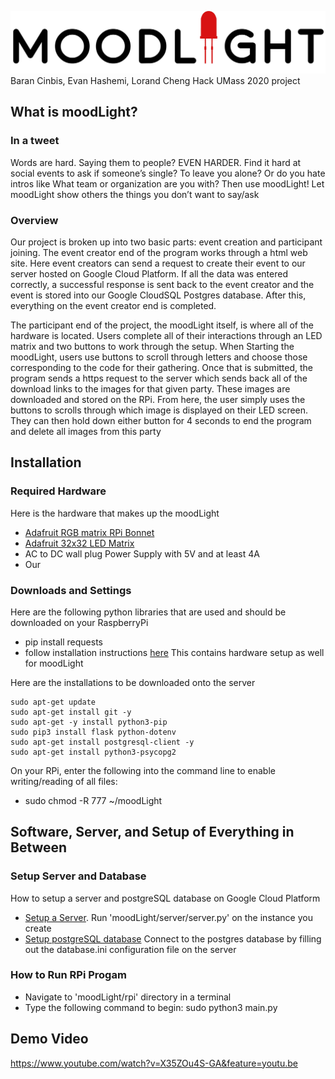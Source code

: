 ![logo](moodlightLogo.jpg)
Baran Cinbis, Evan Hashemi, Lorand Cheng Hack UMass 2020 
project

## What is moodLight?
### In a tweet
Words are hard. Saying them to people? EVEN HARDER. Find it hard at social events to ask if someone’s single? To leave you alone? Or do you hate intros like What team or organization are you with? Then use moodLight! Let moodLight show others the things you don’t want to say/ask

### Overview
Our project is broken up into two basic parts: event creation and participant joining. The event creator end of the program works through a html web site. Here event creators can send a request to create their event to our server hosted on Google Cloud Platform. If all the data was entered correctly, a successful response is sent back to the event creator and the event is stored into our Google CloudSQL Postgres database. After this, everything on the event creator end is completed.  

The participant end of the project, the moodLight itself, is where all of the hardware is located. Users complete all of their interactions through an LED matrix and two buttons to work through the setup. When Starting the moodLight, users use buttons to scroll through letters and choose those corresponding to the code for their gathering. Once that is submitted, the program sends a https request to the server which sends back all of the download links to the images for that given party. These images are downloaded and stored on the RPi. From here, the user simply uses the buttons to scrolls through which image is displayed on their LED screen. They can then hold down either button for 4 seconds to end the program and delete all images from this party


## Installation
### Required Hardware
Here is the hardware that makes up the moodLight
- [Adafruit RGB matrix RPi Bonnet](https://www.adafruit.com/product/3211)
- [Adafruit 32x32 LED Matrix](https://www.adafruit.com/product/2026)
- AC to DC wall plug Power Supply with 5V and at least 4A
- Our 

### Downloads and Settings
Here are the following python libraries that are used and should be downloaded on your RaspberryPi  
- pip install requests
- follow installation instructions [here](https://learn.adafruit.com/adafruit-rgb-matrix-bonnet-for-raspberry-pi/driving-matrices) This contains hardware setup as well for moodLight

Here are the installations to be downloaded onto the server

    sudo apt-get update
    sudo apt-get install git -y
    sudo apt-get -y install python3-pip
    sudo pip3 install flask python-dotenv
    sudo apt-get install postgresql-client -y
    sudo apt-get install python3-psycopg2

On your RPi, enter the following into the command line to enable writing/reading of all files:
- sudo chmod -R 777 ~/moodLight


## Software, Server, and Setup of Everything in Between
### Setup Server and Database
How to setup a server and postgreSQL database on Google Cloud Platform
- [Setup a Server](https://linuxhint.com/setup_google_cloud_server/). Run 'moodLight/server/server.py' on the instance you create
- [Setup postgreSQL database](https://www.cloudbooklet.com/setup-cloud-sql-for-postgresql-on-google-cloud/) Connect to the postgres database by filling out the database.ini configuration file on the server

### How to Run RPi Progam
- Navigate to 'moodLight/rpi' directory in a terminal
- Type the following command to begin: sudo python3 main.py

## Demo Video
https://www.youtube.com/watch?v=X35ZOu4S-GA&feature=youtu.be

